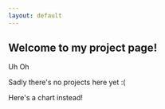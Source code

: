 ```yaml
---
layout: default
---
```


## Welcome to my project page!

Uh Oh
<p style="display: inline;">Sadly there's no projects here yet</p> <p style="display: inline;">:(</p>

<p> </p>
Here's a chart instead!


<!DOCTYPE html>
<html>
<head>
    <style>
        .image-container {
            display: flex; /* Use flexbox to align images horizontally */
        }

        .image-container img {
            width: 100px; /* Set the width of each image */
            margin-right: 10px; /* Add spacing between images */
        }
    </style>
</head>
<body>
    <div class="image-container">
        <img src="https://foornite.files.wordpress.com/2018/09/imjozoi1.png?w=640.png" alt="Fortnite Logo" style="border: none;">
        <img src="https://cdn2.steamgriddb.com/file/sgdb-cdn/icon/986648642d1a68a3178f6869689cc260.png" alt="Image Description" style="border: none;">
        <img src="https://toppng.com/uploads/preview/hd-roblox-black-text-logo-with-symbol-sign-icon-png-116785563566izqvuhl2f.png" alt="Image Description" style="border: none;">>
    </div>
</body>
</html>



| Game        | Pros                               | Cons                                        |
|:------------ |:-----------------------------------|:-------------------------------------------|
| Fortnite    | 1. Battle royale                   | 1. Very repetitive                         |
|             | 2. Frequent updates and new content | 2. Learning curve for beginners             |
| Minecraft   | 1. Open World                      | 1. Limited graphics may not appeal to all |
|             | 2. Imagination-friendly            | 2. May become boring with a lack of imagination |
| Roblox      | 1. Large variety of all types of games | 1. Age-restricted games                  |
|             | 2. Easy game creation and scripting  | 2. Potential for in-game purchases         |






[back](./)
